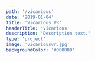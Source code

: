 ```yaml
---
path: '/vicarious'
date: '2019-01-04'
title: 'Vicarious VR'
headerTitle: 'Vicarious'
description: 'Description text.'
type: 'project'
image: 'vicariousvr.jpg'
backgroundColor: '#000000'
---
```

